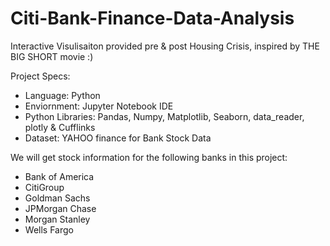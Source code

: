 # Citi-Bank-Finance-Data-Analysis
Interactive Visulisaiton provided pre & post Housing Crisis, inspired by THE BIG SHORT movie :) 

Project Specs:
*  Language: Python
* Enviornment: Jupyter Notebook IDE
* Python Libraries: Pandas, Numpy, Matplotlib, Seaborn, data_reader, plotly & Cufflinks
* Dataset: YAHOO finance for Bank Stock Data


We will get stock information for the following banks in this project:
*  Bank of America
* CitiGroup
* Goldman Sachs
* JPMorgan Chase
* Morgan Stanley
* Wells Fargo

